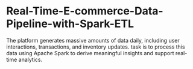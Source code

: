 # Real-Time-E-commerce-Data-Pipeline-with-Spark-ETL
 The platform generates massive amounts of data daily, including user interactions, transactions, and inventory updates.  task is to process this data using Apache Spark to derive meaningful insights and support real-time analytics.
